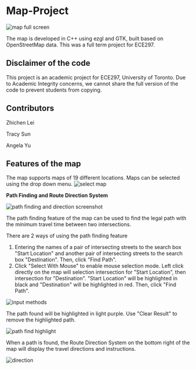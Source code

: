 # Map-Project
![map full screen](https://user-images.githubusercontent.com/109006994/193184076-7a29cbc1-7d50-448c-bd2e-cda07f008785.png)

The map is developed in C++ using ezgl and GTK, built based on OpenStreetMap data. This was a full term project for ECE297. 

## Disclaimer of the code

This project is an academic project for ECE297, University of Toronto. Due to Academic Integrity concerns, we cannot share the full version of the code to prevent students from copying.

## Contributors
Zhichen Lei

Tracy Sun

Angela Yu

## Features of the map

The map supports maps of 19 different locations. Maps can be selected using the drop down menu.
![select map](https://user-images.githubusercontent.com/109006994/193500005-7b53796a-0656-449d-a937-8aa443799860.png)

**Path Finding and Route Direction System**

![path finding and direction screenshot](https://user-images.githubusercontent.com/109006994/193185113-7f9417a5-4546-45e1-b837-dc23156bd57f.png)

The path finding feature of the map can be used to find the legal path with the minimum travel time between two intersections. 

There are 2 ways of using the path finding feature
1. Entering the names of a pair of intersecting streets to the search box "Start Location" and another pair of intersecting streets to the search box "Destination". Then, click "Find Path". 
2. Click "Select With Mouse" to enable mouse selection mode. Left click directly on the map will selection intersection for "Start Location", then intersection for "Destination". "Start Location" will be highlighted in black and "Destination" will be highlighted in red. Then, click "Find Path".

![input methods](https://user-images.githubusercontent.com/109006994/193187090-a0ca24f9-4ec2-470c-ac3d-09f5ea623997.png)

The path found will be highlighted in light purple. Use "Clear Result" to remove the highlighted path.

![path find highlight](https://user-images.githubusercontent.com/109006994/193189139-70a5af30-e34d-4d4b-ae85-0964b48ca199.png)

When a path is found, the Route Direction System on the bottom right of the map will display the travel directions and instructions. 

![direction](https://user-images.githubusercontent.com/109006994/193185500-dcbad71f-681c-40a5-aeea-391e3d88bf4f.png)
